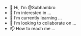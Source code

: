 - 👋 Hi, I’m @Subhambro
- 👀 I’m interested in ...
- 🌱 I’m currently learning ...
- 💞️ I’m looking to collaborate on ...
- 📫 How to reach me ...

<!---
Subhambro/Subhambro is a ✨ special ✨ repository because its `README.md` (this file) appears on your GitHub profile.
You can click the Preview link to take a look at your changes.
--->
